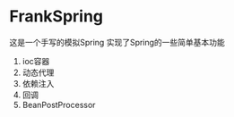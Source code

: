 # FrankSpring
这是一个手写的模拟Spring 实现了Spring的一些简单基本功能
1. ioc容器
2. 动态代理
3. 依赖注入
4. 回调
5. BeanPostProcessor